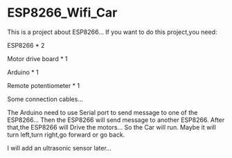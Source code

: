 # ESP8266_Wifi_Car
This is a project about ESP8266...
If you want to do this project,you need:

ESP8266 * 2

Motor drive board * 1

Arduino * 1

Remote potentiometer * 1

Some connection cables...

The Arduino need to use Serial port to send message to one of the ESP8266...
Then the ESP8266 will send message to another ESP8266.
After that,the ESP8266 will Drive the motors...
So the Car will run.
Maybe it will turn left,turn right,go forward or go back.

I will add an ultrasonic sensor later...
